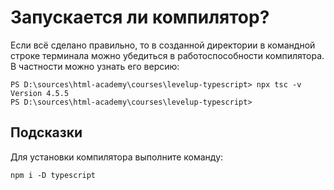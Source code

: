 # Запускается ли компилятор?

Если всё сделано правильно, то в созданной директории в командной строке терминала можно убедиться в работоспособности компилятора. В частности можно узнать его версию:

```terminal
PS D:\sources\html-academy\courses\levelup-typescript> npx tsc -v
Version 4.5.5
PS D:\sources\html-academy\courses\levelup-typescript>
```

## Подсказки

Для установки компилятора выполните команду:

```terminal
npm i -D typescript
```
